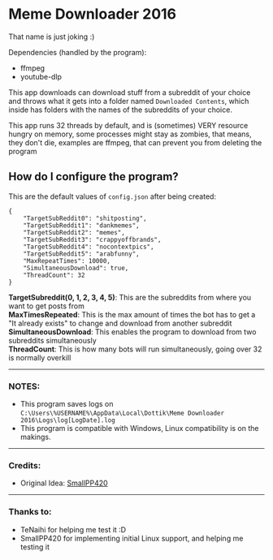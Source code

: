 ﻿# Meme Downloader 2016

That name is just joking :)

Dependencies (handled by the program):

  - ffmpeg
  - youtube-dlp

This app downloads can download stuff from a subreddit of your choice and throws what it gets into a folder named `Downloaded Contents`, which inside has folders with the names of the subreddits of your choice.

This app runs 32 threads by default, and is (sometimes) VERY resource hungry on memory, some processes might stay as zombies, that means, they don't die, examples are ffmpeg, that can prevent you from deleting the program 

## How do I configure the program?

This are the default values of `config.json` after being created:

```
{
	"TargetSubReddit0": "shitposting",
	"TargetSubReddit1": "dankmemes",
	"TargetSubReddit2": "memes",
	"TargetSubReddit3": "crappyoffbrands",
	"TargetSubReddit4": "nocontextpics",
	"TargetSubReddit5": "arabfunny",
	"MaxRepeatTimes": 10000,
	"SimultaneousDownload": true,
	"ThreadCount": 32
}
```
**TargetSubreddit(0, 1, 2, 3, 4, 5)**: This are the subreddits from where you want to get posts from <br>
**MaxTimesRepeated**: This is the max amount of times the bot has to get a "It already exists" to change and download from another subreddit<br>
**SimultaneousDownload**: This enables the program to download from two subreddits simultaneously<br>
**ThreadCount**: This is how many bots will run simultaneously, going over 32 is normally overkill

------------------

### **NOTES**:

  - This program saves logs on `C:\Users\%USERNAME%\AppData\Local\Dottik\Meme Downloader 2016\Logs\log[LogDate].log`
  - This program is compatible with Windows, Linux compatibility is on the makings.

------------------

### **Credits**:

  - Original Idea: [SmallPP420](https://github.com/SmallPP420)

------------------

### **Thanks to**: 

  - TeNaihi for helping me test it :D
  - SmallPP420 for implementing initial Linux support, and helping me testing it
